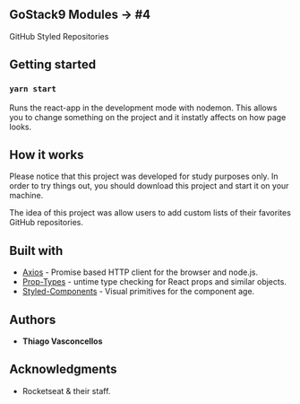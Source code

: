 ## GoStack9 Modules -> #4
GitHub Styled Repositories

## Getting started

### `yarn start`

Runs the react-app in the development mode with nodemon.
This allows you to change something on the project and it instatly affects on how page looks.

## How it works

Please notice that this project was developed for study purposes only.
In order to try things out, you should download this project and start it on your machine.

The idea of this project was allow users to add custom lists of their favorites GitHub repositories.

## Built with


* [Axios](https://github.com/axios/axios) - Promise based HTTP client for the browser and node.js.
* [Prop-Types](https://www.npmjs.com/package/prop-types) - untime type checking for React props and similar objects.
* [Styled-Components](https://www.styled-components.com/) - Visual primitives for the component age.


## Authors

* **Thiago Vasconcellos**

## Acknowledgments

* Rocketseat & their staff.
